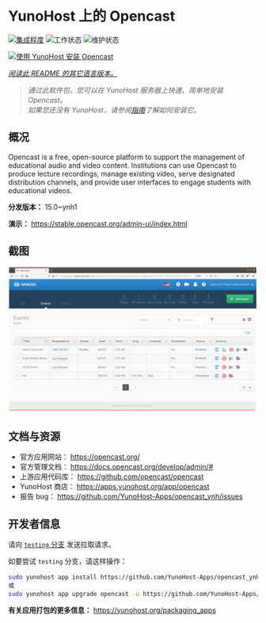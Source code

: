 <!--
注意：此 README 由 <https://github.com/YunoHost/apps/tree/master/tools/readme_generator> 自动生成
请勿手动编辑。
-->

# YunoHost 上的 Opencast

[![集成程度](https://apps.yunohost.org/badge/integration/opencast)](https://ci-apps.yunohost.org/ci/apps/opencast/)
![工作状态](https://apps.yunohost.org/badge/state/opencast)
![维护状态](https://apps.yunohost.org/badge/maintained/opencast)

[![使用 YunoHost 安装 Opencast](https://install-app.yunohost.org/install-with-yunohost.svg)](https://install-app.yunohost.org/?app=opencast)

*[阅读此 README 的其它语言版本。](./ALL_README.md)*

> *通过此软件包，您可以在 YunoHost 服务器上快速、简单地安装 Opencast。*  
> *如果您还没有 YunoHost，请参阅[指南](https://yunohost.org/install)了解如何安装它。*

## 概况

Opencast is a free, open-source platform to support the management of educational audio and video content. Institutions can use Opencast to produce lecture recordings, manage existing video, serve designated distribution channels, and provide user interfaces to engage students with educational videos.


**分发版本：** 15.0~ynh1

**演示：** <https://stable.opencast.org/admin-ui/index.html>

## 截图

![Opencast 的截图](./doc/screenshots/screeshot.png)

## 文档与资源

- 官方应用网站： <https://opencast.org/>
- 官方管理文档： <https://docs.opencast.org/develop/admin/#>
- 上游应用代码库： <https://github.com/opencast/opencast>
- YunoHost 商店： <https://apps.yunohost.org/app/opencast>
- 报告 bug： <https://github.com/YunoHost-Apps/opencast_ynh/issues>

## 开发者信息

请向 [`testing` 分支](https://github.com/YunoHost-Apps/opencast_ynh/tree/testing) 发送拉取请求。

如要尝试 `testing` 分支，请这样操作：

```bash
sudo yunohost app install https://github.com/YunoHost-Apps/opencast_ynh/tree/testing --debug
或
sudo yunohost app upgrade opencast -u https://github.com/YunoHost-Apps/opencast_ynh/tree/testing --debug
```

**有关应用打包的更多信息：** <https://yunohost.org/packaging_apps>
